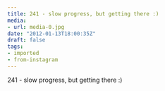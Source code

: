 ```yaml
---
title: 241 - slow progress, but getting there :)
media:
- url: media-0.jpg
date: "2012-01-13T18:00:35Z"
draft: false
tags:
- imported
- from-instagram
---
```

241 - slow progress, but getting there :\)
